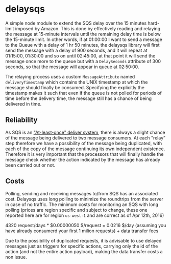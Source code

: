 # delaysqs
A simple node module to extend the SQS delay over the 15 minutes hard-limit imposed by Amazon. This is done by effectively
reading and relaying the message at 15-minute intervals until the remaining delay time is below the 15-minute limit.
In other words, if at 01:00:00 I want to send a message to the Queue with a delay of 1 hr 50 minutes, the delaysqs library
will first send the message with a delay of 900 seconds, and it will repeat at 01:15:00, 01:30:00 and so on until 02:45:00,
at that point it will send the message once more to the queue but with a `DelaySeconds` attribute of 300 seconds, so that
the message will appear in queue at 02:50:00.

The relaying process uses a custom `MessageAttribute` named `deliveryTimestamp` which contains the UNIX timestamp at
which the message should finally be consumed. Specifying the explicitly the timestamp makes it such that even if the queue is
not polled for periods of time before the delivery time, the message still has a chance of being delivered in time.

## Reliability

As SQS is an ["At-least-once" deliver system](http://docs.aws.amazon.com/AWSSimpleQueueService/latest/SQSDeveloperGuide/DistributedQueues.html),
there is always a slight chance of the message being delivered to two message consumers. At each "relay" step therefore
we have a possibility of the message being duplicated, with each of the copy of the message continuing its own independent 
existence. Therefore it is very important that the processors that will finally handle the message check whether the action
indicated by the message has already been carried out or not.

## Costs

Polling, sending and receiving messages to/from SQS has an associated cost. Delaysqs uses long polling to minimize the
roundtrips from the server in case of no traffic. The minimum costs for monitoring an SQS with long polling (prices are
region specific and subject to change, these one reported here are for region `us-west-1` and are correct as of Apr 12th,
2016)

4320 request/days * $0.00000050 $/request = 0.0216 $/day (assuming you have already consumerd your first 1 milion requests) + data transfer fees

Due to the possibility of duplicated requests, it is advisable to use delayed messages just as triggers for specific actions,
carrying only the id of the action (and not the entire action payload), making the data transfer costs a non issue.




